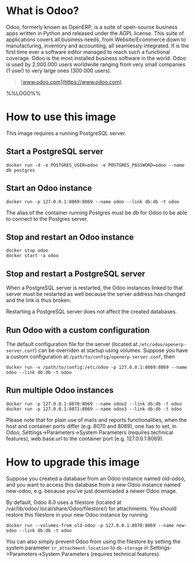 # What is Odoo?

Odoo, formerly known as OpenERP, is a suite of open-source business apps
written in Python and released under the AGPL license. This suite of
applications covers all business needs, from Website/Ecommerce down to
manufacturing, inventory and accounting, all seamlessly integrated. It is the
first time ever a software editor managed to reach such a functional coverage.
Odoo is the most installed business software in the world. Odoo is used by
2.000.000 users worldwide ranging from very small companies (1 user) to very
large ones (300 000 users).

> [www.odoo.com](https://www.odoo.com)

%%LOGO%%

# How to use this image

This image requires a running PostgreSQL server.

## Start a PostgreSQL server

	docker run -d -e POSTGRES_USER=odoo -e POSTGRES_PASSWORD=odoo --name db postgres

## Start an Odoo instance

	docker run -p 127.0.0.1:8069:8069 --name odoo --link db:db -t odoo

The alias of the container running Postgres must be db for Odoo to be able
to connect to the Postgres server.

## Stop and restart an Odoo instance

	docker stop odoo
	docker start -a odoo

## Stop and restart a PostgreSQL server
When a PostgreSQL server is restarted, the Odoo instances
linked to that server must be restarted as well because the server address has
changed and the link is thus broken.

Restarting a PostgreSQL server does not affect the created databases.

## Run Odoo with a custom configuration

The default configuration file for the server (located at `/etc/odoo/openerp-server.conf`)
can be overriden at startup using volumes. Suppose you have a custom configuration
at `/path/to/config/openerp-server.conf`, then

	docker run -v /path/to/config:/etc/odoo -p 127.0.0.1:8069:8069 --name odoo --link db:db -t odoo

## Run multiple Odoo instances

	docker run -p 127.0.0.1:8070:8069 --name odoo2 --link db:db -t odoo
	docker run -p 127.0.0.1:8071:8069 --name odoo3 --link db:db -t odoo

Please note that for plain use of mails and reports functionalities, when the
host and container ports differ (e.g. 8070 and 8069), one has to set,
in Odoo, Settings->Parameters->System Parameters (requires technical features),
web.base.url to the container port (e.g. 127.0.0.1:8069).

# How to upgrade this image
Suppose you created a database from an Odoo instance named old-odoo, and you
want to access this database from a new Odoo instance named new-odoo, e.g.
because you've just downloaded a newer Odoo image.

By default, Odoo 8.0 uses a filestore (located at /var/lib/odoo/.local/share/Odoo/filestore/)
for attachments. You should restore this filestore in your new Odoo instance by
running

	docker run --volumes-from old-odoo -p 127.0.0.1:8070:8069 --name new-odoo --link db:db -t odoo

You can also simply prevent Odoo from using the filestore by setting the system
parameter `ir_attachment.location` to `db-storage` in Settings->Parameters->System
Parameters (requires technical features).
